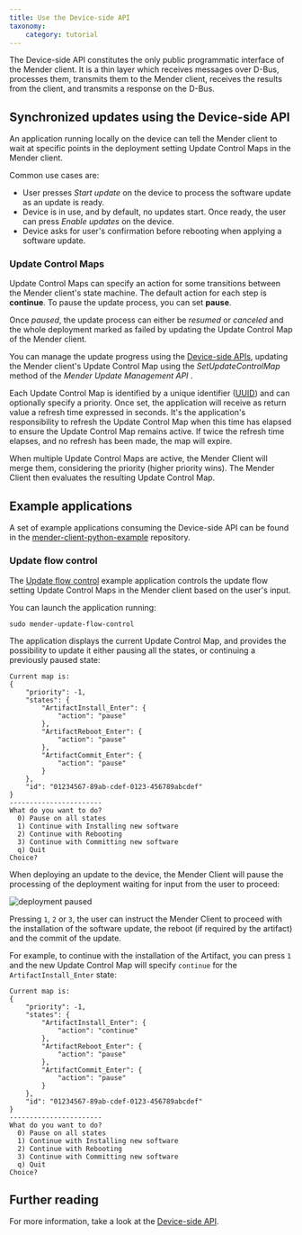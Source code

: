 ```yaml
---
title: Use the Device-side API
taxonomy:
    category: tutorial
---
```


The Device-side API constitutes the only public programmatic interface of the Mender client.
It is a thin layer which receives messages over D-Bus, processes them, transmits them to the
Mender client, receives the results from the client, and transmits a response on the D-Bus.

## Synchronized updates using the Device-side API

An application running locally on the device can tell the Mender client to wait at specific
points in the deployment setting Update Control Maps in the Mender client.

Common use cases are:

* User presses *Start update* on the device to process the software update as an
  update is ready.
* Device is in use, and by default, no updates start. Once ready, the user can
  press *Enable updates* on the device.
* Device asks for user's confirmation before rebooting when applying a software
  update.

### Update Control Maps

Update Control Maps can specify an action for some transitions between the Mender client's
state machine. The default action for each step is **continue**. To pause the update process,
you can set **pause**.

Once *paused*, the update process can either be *resumed* or *canceled* and the whole deployment
marked as failed by updating the Update Control Map of the Mender client.

You can manage the update progress using the [Device-side APIs](../../201.Device-side-API),
updating the Mender client's Update Control Map using the *SetUpdateControlMap* method of the
*Mender Update Management API* .

Each Update Control Map is identified by a unique identifier
([UUID](https://en.wikipedia.org/wiki/Universally_unique_identifier)) and can optionally
specify a priority. Once set, the application will receive as return value a refresh
time expressed in seconds. It's the application's responsibility to refresh the Update
Control Map when this time has elapsed to ensure the Update Control Map remains
active. If twice the refresh time elapses, and no refresh has been made, the map will expire.

When multiple Update Control Maps are active, the Mender Client will merge them, considering
the priority (higher priority wins). The Mender Client then evaluates the resulting Update
Control Map.

## Example applications

A set of example applications consuming the Device-side API can be found in the
[mender-client-python-example](https://github.com/mendersoftware/mender-client-python-example)
repository.

### Update flow control

<!--AUTOVERSION: "mender-client-python-example/tree/%/examples/update_flow_control"/ignore-->
The [Update flow control](https://github.com/mendersoftware/mender-client-python-example/tree/master/examples/update_flow_control)
example application controls the update flow setting Update Control Maps in the Mender
client based on the user's input.

You can launch the application running:

```
sudo mender-update-flow-control
```

The application displays the current Update Control Map, and provides the possibility
to update it either pausing all the states, or continuing a previously paused state:

```
Current map is:
{
	"priority": -1,
	"states": {
		"ArtifactInstall_Enter": {
			"action": "pause"
		},
		"ArtifactReboot_Enter": {
			"action": "pause"
		},
		"ArtifactCommit_Enter": {
			"action": "pause"
		}
	},
	"id": "01234567-89ab-cdef-0123-456789abcdef"
}
-----------------------
What do you want to do?
  0) Pause on all states
  1) Continue with Installing new software
  2) Continue with Rebooting
  3) Continue with Committing new software
  q) Quit
Choice?
```

When deploying an update to the device, the Mender Client will pause the processing
of the deployment waiting for input from the user to proceed:

![deployment paused](deployment-paused.jpg)

Pressing `1`, `2` or `3`, the user can instruct the Mender Client to proceed with
the installation of the software update, the reboot (if required by the artifact)
and the commit of the update.

For example, to continue with the installation of the Artifact, you can press
`1` and the new Update Control Map will specify `continue` for the `ArtifactInstall_Enter`
state:

```
Current map is:
{
	"priority": -1,
	"states": {
		"ArtifactInstall_Enter": {
			"action": "continue"
		},
		"ArtifactReboot_Enter": {
			"action": "pause"
		},
		"ArtifactCommit_Enter": {
			"action": "pause"
		}
	},
	"id": "01234567-89ab-cdef-0123-456789abcdef"
}
-----------------------
What do you want to do?
  0) Pause on all states
  1) Continue with Installing new software
  2) Continue with Rebooting
  3) Continue with Committing new software
  q) Quit
Choice?
```

## Further reading

For more information, take a look at the [Device-side API](../../201.Device-side-API).
